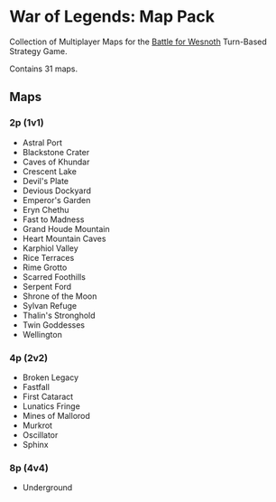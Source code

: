# War of Legends: Map Pack

Collection of Multiplayer Maps for the [Battle for Wesnoth](https://www.wesnoth.org/) Turn-Based Strategy Game.

Contains 31 maps.

## Maps

### 2p (1v1)

- Astral Port
- Blackstone Crater
- Caves of Khundar
- Crescent Lake
- Devil's Plate
- Devious Dockyard
- Emperor's Garden
- Eryn Chethu
- Fast to Madness
- Grand Houde Mountain
- Heart Mountain Caves
- Karphiol Valley
- Rice Terraces
- Rime Grotto
- Scarred Foothills
- Serpent Ford
- Shrone of the Moon
- Sylvan Refuge
- Thalin's Stronghold
- Twin Goddesses
- Wellington

### 4p (2v2)

- Broken Legacy
- Fastfall
- First Cataract
- Lunatics Fringe
- Mines of Mallorod
- Murkrot
- Oscillator
- Sphinx

### 8p (4v4)

- Underground
